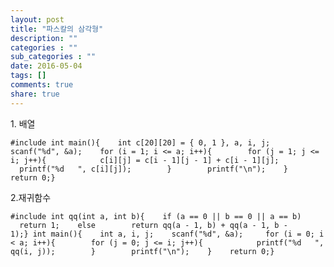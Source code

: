 ```yaml
---
layout: post
title: "파스칼의 삼각형"
description: ""
categories : ""
sub_categories : ""
date: 2016-05-04
tags: []
comments: true
share: true
---
```


1\. 배열

    #include int main(){    int c[20][20] = { 0, 1 }, a, i, j;    scanf("%d", &a);    for (i = 1; i <= a; i++){        for (j = 1; j <= i; j++){            c[i][j] = c[i - 1][j - 1] + c[i - 1][j];            printf("%d   ", c[i][j]);        }        printf("\n");    }    return 0;}

  

2.재귀함수

    #include int qq(int a, int b){    if (a == 0 || b == 0 || a == b)        return 1;    else        return qq(a - 1, b) + qq(a - 1, b - 1);} int main(){    int a, i, j;    scanf("%d", &a);     for (i = 0; i < a; i++){        for (j = 0; j <= i; j++){            printf("%d   ", qq(i, j));        }        printf("\n");    }    return 0;}

